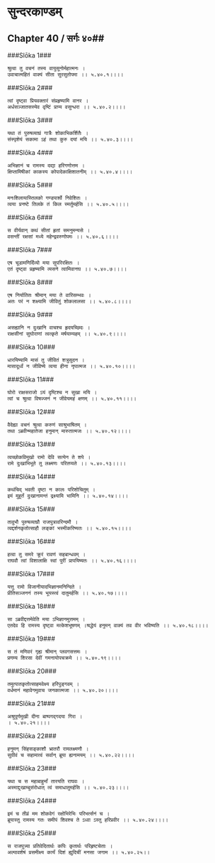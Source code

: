 सुन्दरकाण्डम्
===============================


## Chapter 40  / सर्गः ४०##


###Slōka 1###


    श्रुत्वा तु वचनं तस्य वायुसूनोर्महात्मनः ।
    उवाचात्महितं वाक्यं सीता सुरसुतोपमा ।। ५.४०.१।।।।


###Slōka 2###


    त्वां दृष्ट्वा प्रियवक्तारं संप्रहृष्यामि वानर ।
    अर्धसञ्जातसस्येव वृष्टिं प्राप्य वसुन्धरा ।। ५.४०.२।।।।


###Slōka 3###


    यथा तं पुरुषव्याघ्रं गात्रैः शोकाभिकर्शितैः ।
    संस्पृशेयं सकामा ऽहं तथा कुरु दयां मयि ।। ५.४०.३।।।।


###Slōka 4###


    अभिज्ञानं च रामस्य दद्या हरिगणोत्तम ।
    क्षिप्तामिषीकां काकस्य कोपादेकाक्षिशातनीम् ।। ५.४०.४।।।।


###Slōka 5###


    मनःशिलायास्तिलको गण्डपार्श्वे निवेशितः ।
    त्वया प्रनष्टे तिलके तं किल स्मर्तुमर्हसि ।। ५.४०.५।।।।


###Slōka 6###


    स वीर्यवान् कथं सीतां हृतां समनुमन्यसे ।
    वसन्तीं रक्षसां मध्ये महेन्द्रवरुणोपमः ।। ५.४०.६।।।।


###Slōka 7###


    एष चूडामणिर्दिव्यो मया सुपरिरक्षितः ।
    एतं दृष्ट्वा प्रहृष्यामि व्यसने त्वामिवानघ ।। ५.४०.७।।।।


###Slōka 8###


    एष निर्यातितः श्रीमान् मया ते वारिसम्भवः ।
    अतः परं न शक्ष्यामि जीवितुं शोकलालसा ।। ५.४०.८।।।।


###Slōka 9###


    असह्यानि न दुःखानि वाचश्च हृदयच्छिदः ।
    राक्षसीनां सुघोराणां त्वत्कृते मर्षयाम्यहम् ।। ५.४०.९।।।।


###Slōka 10###


    धारयिष्यामि मासं तु जीवितं शत्रुसूदन ।
    मासादूर्ध्वं न जीविष्ये त्वया हीना नृपात्मज ।। ५.४०.१०।।।।


###Slōka 11###


    घोरो राक्षसराजो ऽयं दृष्टिश्च न सुखा मयि ।
    त्वां च श्रुत्वा विषज्जनं न जीवेयमहं क्षणम् ।। ५.४०.११।।।।


###Slōka 12###


    वैदेह्या वचनं श्रुत्वा करुणं साश्रुभाषितम् ।
    तथा ऽब्रवीन्महातेजा हनुमान् मारुतात्मजः ।। ५.४०.१२।।।।


###Slōka 13###


    त्वच्छोकविमुखो रामो देवि सत्येन ते शपे ।
    रामे दुःखाभिभूते तु लक्ष्मणः परितप्यते ।। ५.४०.१३।।।।


###Slōka 14###


    कथंचिद् भवती दृष्टा न कालः परिशोचितुम् ।
    इमं मुहूर्तं दुःखानामन्तं द्रक्ष्यामि भामिनि ।। ५.४०.१४।।।।


###Slōka 15###


    तावुभौ पुरुषव्याघ्रौ राजपुत्रावरिन्दमौ ।
    त्वद्दर्शनकृतोत्साहौ लङ्कां भस्मीकरिष्यतः ।। ५.४०.१५।।।।


###Slōka 16###


    हत्वा तु समरे क्रूरं रावणं सहबान्धवम् ।
    राघवौ त्वां विशालाक्षि स्वां पुरीं प्रापयिष्यतः ।। ५.४०.१६।।।।


###Slōka 17###


    यत्तु रामो विजानीयादभिज्ञानमनिन्दिते ।
    प्रीतिसञ्जननं तस्य भूयस्त्वं दातुमर्हसि ।। ५.४०.१७।।।।


###Slōka 18###


    सा ऽब्रवीद्दत्तमेवेति मया ऽभिज्ञानमुत्तमम् ।
    एतदेव हि रामस्य दृष्ट्वा मत्केशभूषणम् ।श्रद्धेयं हनुमन् वाक्यं तव वीर भविष्यति ।। ५.४०.१८।।।।


###Slōka 19###


    स तं मणिवरं गृह्य श्रीमान् प्लवगसत्तमः ।
    प्रणम्य शिरसा देवीं गमनायोपचक्रमे ।। ५.४०.१९।।।।


###Slōka 20###


    तमुत्पातकृतोत्साहमवेक्ष्य हरिपुङ्गवम् ।
    वर्धमानं महावेगमुवाच जनकात्मजा ।। ५.४०.२०।।।।


###Slōka 21###


    अश्रुपूर्णमुखी दीना बाष्पगद्गदया गिरा ।
    । ५.४०.२१।।।।


###Slōka 22###


    हनुमन् सिंहसङ्काशौ भ्रातरौ रामलक्ष्मणौ ।
    सुग्रीवं च सहामात्वं सर्वान् ब्रूया ह्यनामयम् ।। ५.४०.२२।।।।


###Slōka 23###


    यथा च स महाबाहुर्मां तारयति राघवः ।
    अस्माद्दुःखाम्बुसंरोधात् त्वं समाधातुमर्हसि ।। ५.४०.२३।।।।


###Slōka 24###


    इमं च तीव्रं मम शोकवेगं रक्षोभिरेभिः परिभर्त्सनं च ।
    ब्रूयास्तु रामस्य गतः समीपं शिवश्च ते ऽध्वा ऽस्तु हरिप्रवीर ।। ५.४०.२४।।।।


###Slōka 25###


    स राजपुत्र्या प्रतिवेदितार्थः कपिः कृतार्थः परिहृष्टचेताः ।
    अल्पावशेषं प्रसमीक्ष्य कार्यं दिशं ह्युदिचीं मनसा जगाम ।। ५.४०.२५।।


